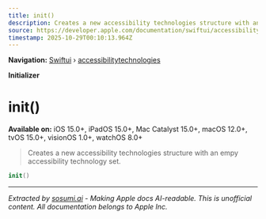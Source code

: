 ```yaml
---
title: init()
description: Creates a new accessibility technologies structure with an empy accessibility technology set.
source: https://developer.apple.com/documentation/swiftui/accessibilitytechnologies/init()
timestamp: 2025-10-29T00:10:13.964Z
---
```


**Navigation:** [Swiftui](/documentation/swiftui) › [accessibilitytechnologies](/documentation/swiftui/accessibilitytechnologies)

**Initializer**

# init()

**Available on:** iOS 15.0+, iPadOS 15.0+, Mac Catalyst 15.0+, macOS 12.0+, tvOS 15.0+, visionOS 1.0+, watchOS 8.0+

> Creates a new accessibility technologies structure with an empy accessibility technology set.

```swift
init()
```

---

*Extracted by [sosumi.ai](https://sosumi.ai) - Making Apple docs AI-readable.*
*This is unofficial content. All documentation belongs to Apple Inc.*
